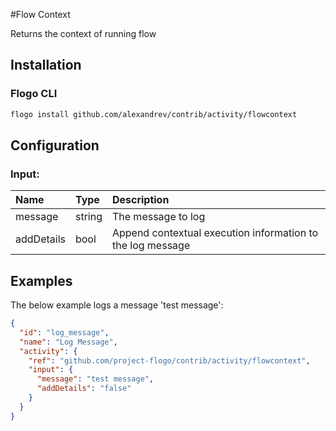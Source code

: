 <!--
title: Log
weight: 4615
-->

#Flow Context

Returns the context of running flow
## Installation

### Flogo CLI
```bash
flogo install github.com/alexandrev/contrib/activity/flowcontext
```

## Configuration

### Input:
| Name       | Type   | Description
|:---        | :---   | :---    
| message    | string | The message to log
| addDetails | bool   | Append contextual execution information to the log message

## Examples
The below example logs a message 'test message':

```json
{
  "id": "log_message",
  "name": "Log Message",
  "activity": {
    "ref": "github.com/project-flogo/contrib/activity/flowcontext",
    "input": {
      "message": "test message",
      "addDetails": "false"
    }
  }
}
```